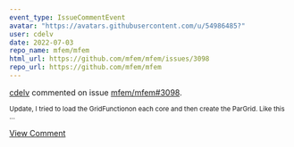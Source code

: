 ```yaml
---
event_type: IssueCommentEvent
avatar: "https://avatars.githubusercontent.com/u/54986485?"
user: cdelv
date: 2022-07-03
repo_name: mfem/mfem
html_url: https://github.com/mfem/mfem/issues/3098
repo_url: https://github.com/mfem/mfem
---
```


<a href='https://github.com/cdelv' target='_blank'>cdelv</a> commented on issue <a href='https://github.com/mfem/mfem/issues/3098' target='_blank'>mfem/mfem#3098</a>.

<small>Update, I tried to load the GridFunctionon each core and then create the ParGrid. Like this...</small>

<a href='https://github.com/mfem/mfem/issues/3098' target='_blank'>View Comment</a>